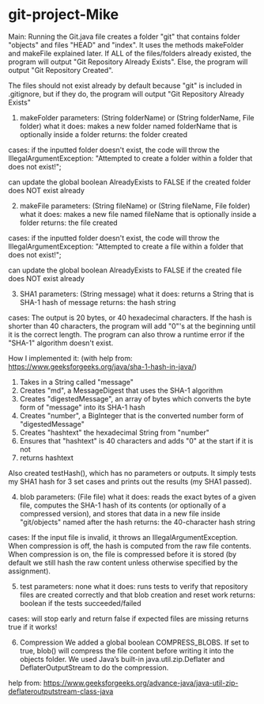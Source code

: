 # git-project-Mike
Main:
Running the Git.java file creates a folder "git" that contains folder "objects" and files "HEAD" and "index".
It uses the methods makeFolder and makeFile explained later.
If ALL of the files/folders already existed, the program will output "Git Repository Already Exists".
Else, the program will output "Git Repository Created".

The files should not exist already by default because "git" is included in .gitignore, but if they do, the program will output "Git Repository Already Exists"

1. makeFolder
parameters:     (String folderName) or (String folderName, File folder)
what it does:   makes a new folder named folderName that is optionally inside a folder
returns:        the folder created

cases:
if the inputted folder doesn't exist, the code will throw the IllegalArgumentException:
"Attempted to create a folder within a folder that does not exist!";

can update the global boolean AlreadyExists to FALSE if the created folder does NOT exist already


2. makeFile
parameters:     (String fileName) or (String fileName, File folder)
what it does:   makes a new file named fileName that is optionally inside a folder
returns:        the file created

cases:
if the inputted folder doesn't exist, the code will throw the IllegalArgumentException:
"Attempted to create a file within a folder that does not exist!";

can update the global boolean AlreadyExists to FALSE if the created file does NOT exist already


3. SHA1
parameters:     (String message)
what it does:   returns a String that is SHA-1 hash of message
returns:        the hash string

cases:
The output is 20 bytes, or 40 hexadecimal characters.
If the hash is shorter than 40 characters, the program will add "0"'s at the beginning until it is the correct length.
The program can also throw a runtime error if the "SHA-1" algorithm doesn't exist.

How I implemented it:
(with help from: https://www.geeksforgeeks.org/java/sha-1-hash-in-java/)
1) Takes in a String called "message"
2) Creates "md", a MessageDigest that uses the SHA-1 algorithm
3) Creates "digestedMessage", an array of bytes which converts the byte form of "message" into its SHA-1 hash
4) Creates "number", a BigInteger that is the converted number form of "digestedMessage"
5) Creates "hashtext" the hexadecimal String from "number"
6) Ensures that "hashtext" is 40 characters and adds "0" at the start if it is not
7) returns hashtext

Also created testHash(), which has no parameters or outputs.
It simply tests my SHA1 hash for 3 set cases and prints out the results (my SHA1 passed).


4. blob
parameters:     (File file)
what it does:   reads the exact bytes of a given file, computes the SHA-1 hash of its contents (or optionally of a compressed version), and stores that data in a new file inside "git/objects" named after the hash
returns:        the 40-character hash string

cases:
If the input file is invalid, it throws an IllegalArgumentException.
When compression is off, the hash is computed from the raw file contents.
When compression is on, the file is compressed before it is stored (by default we still hash the raw content unless otherwise specified by the assignment).


5. test
parameters:     none
what it does:   runs tests to verify that repository files are created correctly and that blob creation and reset work
returns:        boolean if the tests succeeded/failed

cases:
will stop early and return false if expected files are missing
returns true if it works!


6. Compression
We added a global boolean COMPRESS_BLOBS.
If set to true, blob() will compress the file content before writing it into the objects folder.
We used Java’s built-in java.util.zip.Deflater and DeflaterOutputStream to do the compression.

help from: https://www.geeksforgeeks.org/advance-java/java-util-zip-deflateroutputstream-class-java
